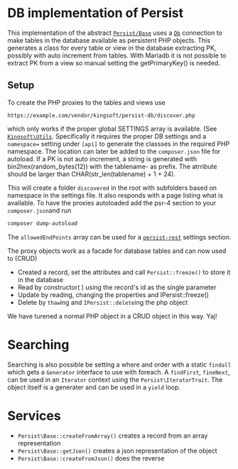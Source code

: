 # DB implementation of Persist

This implementation of the abstract [`Persist/Base`](https://github.com/theking2/kingsoft-persist) uses a [`Db`](https://github.com/theking2/kingsoft-db) connection to make tables in the database available as persistent PHP objects. This generates a class for every table or view in the database extracting PK, possibly with auto increment from tables. With Mariadb it is not possible to extract PK from a view so manual setting the getPrimaryKey() is needed.

## Setup

To create the PHP proxies to the tables and views use

```url
https://example.com/vendor/kingsoft/persist-db/discover.php
```

which only works if the proper global SETTINGS array is available. (See [`Kingsoft\Utils`](https://github.com/theking2/kingsoft-utils). Specifically it requires the proper DB settings and a `namespace=` setting under `[api]` to generate the classses in the required PHP namespace. The location can later be added to the `composer.json` file for autoload. 
If a PK is not auto increment, a string is generated with bin2hex(random_bytes(12)) with the tablename- as prefix. The atrribute should be larger than CHAR(str_len(tablename) + 1 + 24).

This will create a folder `discovered` in the root with subfolders based on namespace in the settings file. It also responds with a page listing what is available. To have the proxies autoloaded add the psr-4 section to your `composer.json`and run 

```sh
composer dump-autoload
```

The `allowedEndPoints` array can be used for a [`persist-rest`](https://github.com/theking2/kingsoft-persist-rest) settings section. 

The proxy objects work as a facade for database tables and can now used to (CRUD)

 * Created a record, set the attributes and call `Persist::freeze()` to store it in the database
 * Read by constructor(  ) using the record's id as the single parameter
 * Update by reading, changing the properties and IPersist::freeze()
 * Delete by `thaw`ing and  `IPersist::delete`ing the php object

We have turened a normal PHP object in a CRUD object in this way. Yaj!

# Searching

Searching is also possible be setting a where and order with a static `findall` which gets a `Generator` interface to use with foreach. A `findFirst`, `fineNext`, can be used in an `Iterator` context using the `Persist\IteratorTrait`. The object itself is a generater and can be used in a `yield` loop. 

# Services

 * `Persist\Base::createFromArray()` creates a record from an array representation
 * `Persist\Base::getJson()` creates a json representation of the object
 * `Persist\Base::createFromJson()` does the reverse
